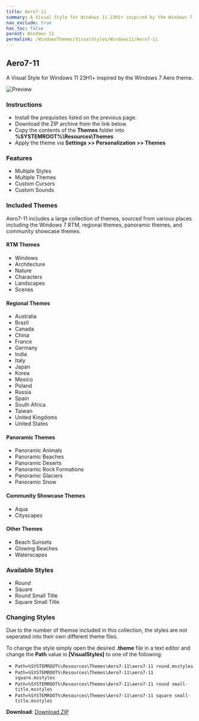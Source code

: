 ```yaml
---
title: Aero7-11
summary: A Visual Style for Windows 11 23H1+ inspired by the Windows 7 Aero theme.
nav_exclude: true
has_toc: false
parent: Windows 11
permalink: /WindowsThemes/VisualStyles/Windows11/Aero7-11
---
```


## Aero7-11
A Visual Style for Windows 11 23H1+ inspired by the Windows 7 Aero theme.

<img align="center" src="https://gitlab.com/the-back-room/visual-styles/windows-11/sfw/aero7-11/-/raw/main/Extras/Preview.bmp" alt="Preview" />

### Instructions

- Install the prequisites listed on the previous page.
- Download the ZIP archive from the link below.
- Copy the contents of the **Themes** folder into **%SYSTEMROOT%\Resources\Themes**
- Apply the theme via **Settings >> Personalization >> Themes**

### Features

- Multiple Styles
- Multiple Themes
- Custom Cursors
- Custom Sounds

### Included Themes
Aero7-11 includes a large collection of themes, sourced from various places including the Windows 7 RTM, regional themes, panoramic themes, and community showcase themes.

#### RTM Themes

- Windows
- Architecture
- Nature
- Characters
- Landscapes
- Scenes

#### Regional Themes

- Australia
- Brazil
- Canada
- China
- France
- Germany
- India
- Italy
- Japan
- Korea
- Mexico
- Poland
- Russia
- Spain
- South Africa
- Taiwan
- United Kingdoms
- United States

#### Panoramic Themes

- Panoramic Animals
- Panoramic Beaches
- Panoramic Deserts
- Panoramic Rock Formations
- Panoramic Glaciers
- Panoramic Snow

#### Community Showcase Themes

- Aqua
- Cityscapes

#### Other Themes

- Beach Sunsets
- Glowing Beaches
- Waterscapes

### Available Styles

- Round
- Square
- Round Small Title
- Square Small Title

### Changing Styles
Due to the number of themse included in this collection, the styles are not seperated into their own different theme files.

To change the style simply open the desired **.theme** file in a text editor and change the **Path** value in **[VisualStyles]** to one of the following:

- `Path=%SYSTEMROOT%\Resources\Themes\Aero7-11\aero7-11 round.msstyles`
- `Path=%SYSTEMROOT%\Resources\Themes\Aero7-11\aero7-11 square.msstyles`
- `Path=%SYSTEMROOT%\Resources\Themes\Aero7-11\aero7-11 round small-title.msstyles`
- `Path=%SYSTEMROOT%\Resources\Themes\Aero7-11\aero7-11 square small-title.msstyles`

**Download**: [Download ZIP](https://gitlab.com/the-back-room/visual-styles/windows-11/sfw/aero7-11/-/archive/main/aero7-11-main.zip)